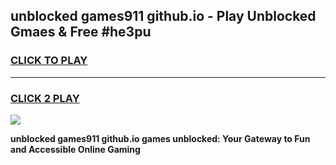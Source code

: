 
## unblocked  games911 github.io - Play Unblocked Gmaes & Free #he3pu
<h3>
<a href="https://news.freeplayer.one?title=unblocked__games911_github.io&ref=03M">CLICK TO PLAY</a></h3>
<hr>

<h3>
<a href="https://news.freeplayer.one?title=unblocked__games911_github.io&ref=03M">CLICK 2 PLAY</a>
  
</h3>

<a href="https://news.freeplayer.one?title=unblocked__games911_github.io&ref=03M"><img src="https://clearcache.store/games.png"></a>


**unblocked  games911 github.io games unblocked: Your Gateway to Fun and Accessible Online Gaming**
